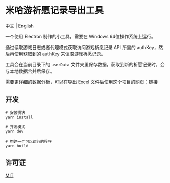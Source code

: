 # 米哈游祈愿记录导出工具

中文 | [English](https://github.com/Dongyifengs/mihoyo-wish-export/blob/main/docs/README_EN.md)

一个使用 Electron 制作的小工具，需要在 Windows 64位操作系统上运行。

通过读取游戏日志或者代理模式获取访问游戏祈愿记录 API 所需的 authKey，然后再使用获取到的 authKey 来读取游戏祈愿记录。

工具会在当前目录下的 `userData` 文件夹里保存数据，获取到新的祈愿记录时，会与本地数据合并后保存。

需要更详细的数据分析，可以在导出 Excel 文件后使用这个项目的网页：[链接](https://github.com/voderl/genshin-gacha-analyzer)

## 开发

```
# 安装模块
yarn install

# 开发模式
yarn dev

# 构建一个可以运行的程序
yarn build
```

## 许可证

[MIT](https://github.com/Dongyifengs/mihoyo-wish-export/blob/main/LICENSE)